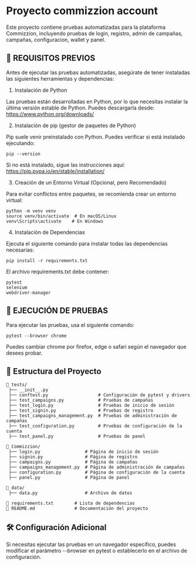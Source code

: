 # Proyecto commizzion account

Este proyecto contiene pruebas automatizadas para la plataforma Commizzion, incluyendo pruebas de login, registro, admin de campañas, campañas, configuracion, wallet y panel.

## 📌 REQUISITOS PREVIOS

Antes de ejecutar las pruebas automatizadas, asegúrate de tener instaladas las siguientes herramientas y dependencias:

1. Instalación de Python

Las pruebas están desarrolladas en Python, por lo que necesitas instalar la última versión estable de Python. Puedes descargarla desde:
https://www.python.org/downloads/

2. Instalación de pip (gestor de paquetes de Python)

Pip suele venir preinstalado con Python. Puedes verificar si está instalado ejecutando:

```
pip --version
```

Si no está instalado, sigue las instrucciones aquí: https://pip.pypa.io/en/stable/installation/

3. Creación de un Entorno Virtual (Opcional, pero Recomendado)

Para evitar conflictos entre paquetes, se recomienda crear un entorno virtual:

```
python -m venv venv
source venv/bin/activate  # En macOS/Linux
venv\Scripts\activate    # En Windows
```

4. Instalación de Dependencias

Ejecuta el siguiente comando para instalar todas las dependencias necesarias:

```
pip install -r requirements.txt
```

El archivo requirements.txt debe contener:

```
pytest
selenium
webdriver-manager
```

## 🚀 EJECUCIÓN DE PRUEBAS

Para ejecutar las pruebas, usa el siguiente comando:

```
pytest --browser chrome
```

Puedes cambiar chrome por firefox, edge o safari según el navegador que desees probar.

## 📁 Estructura del Proyecto

```
📂 tests/
 ├── __init__.py                   
 ├── conftest.py                   # Configuración de pytest y drivers
 ├── test_campaigns.py             # Pruebas de campañas
 ├── test_login.py                 # Pruebas de inicio de sesión
 ├── test_signin.py                # Pruebas de registro
 ├── test_campaigns_management.py  # Pruebas de administración de campañas
 ├── test_configuration.py         # Pruebas de configuración de la cuenta 
 ├── test_panel.py                 # Pruebas de panel

📂 Commizzion/
 ├── login.py                 # Página de inicio de sesión
 ├── signin.py                # Página de registro
 ├── campaigns.py             # Página de campañas
 ├── campaigns_management.py  # Página de administración de campañas
 ├── configuration.py         # Página de configuración de la cuenta 
 ├── panel.py                 # Página de panel

📂 data/
 ├── data.py                  # Archivo de datos

📄 requirements.txt        # Lista de dependencias
📄 README.md               # Documentación del proyecto
```

## 🛠 Configuración Adicional

Si necesitas ejecutar las pruebas en un navegador específico, puedes modificar el parámetro --browser en pytest o establecerlo en el archivo de configuración.

